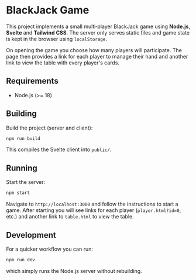 # BlackJack Game

This project implements a small multi‑player BlackJack game using **Node.js**, **Svelte** and **Tailwind CSS**. The server only serves static files and game state is kept in the browser using `localStorage`.

On opening the game you choose how many players will participate. The page then provides a link for each player to manage their hand and another link to view the table with every player's cards.

## Requirements

- Node.js (>= 18)

## Building

Build the project (server and client):

```bash
npm run build
```

This compiles the Svelte client into `public/`.

## Running

Start the server:

```bash
npm start
```

Navigate to `http://localhost:3000` and follow the instructions to start a game. After starting you will see links for each player (`player.html?id=0`, etc.) and another link to `table.html` to view the table.

## Development

For a quicker workflow you can run:

```bash
npm run dev
```

which simply runs the Node.js server without rebuilding.
